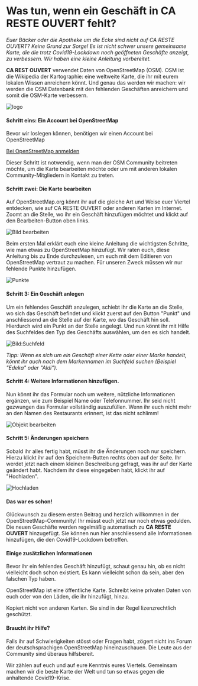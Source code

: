 # Was tun, wenn ein Geschäft in CA RESTE OUVERT fehlt?

_Euer Bäcker oder die Apotheke um die Ecke sind nicht auf CA RESTE OUVERT? Keine Grund zur Sorge! Es ist nicht schwer unsere gemeinsame Karte, die die trotz Covid19-Lockdown noch geöffneten Geschäfte anzeigt, zu verbessern. Wir haben eine kleine Anleitung vorbereitet._

**CA REST OUVERT** verwendet Daten von OpenStreetMap (OSM). OSM ist die Wikipedia der Kartographie: eine weltweite Karte, die ihr mit eurem lokalen Wissen anreichern könnt. Und genau das werden wir machen: wir werden die OSM Datenbank mit den fehlenden Geschäften anreichern und somit die OSM-Karte verbessern.

![logo](logo.png)

#### Schritt eins: Ein Account bei OpenStreetMap

Bevor wir loslegen können, benötigen wir einen Account bei OpenStreetMap

[Bei OpenStreetMap anmelden](https://www.openstreetmap.org/user/new)

Dieser Schritt ist notwendig, wenn man der OSM Community beitreten möchte, um die Karte bearbeiten möchte oder um mit anderen lokalen Community-Mitgliedern in Kontakt zu treten.

#### Schritt zwei: Die Karte bearbeiten

Auf OpenStreetMap.org könnt ihr auf die gleiche Art und Weise euer Viertel entdecken, wie auf CA RESTE OUVERT oder anderen Karten im Internet. Zoomt an die Stelle, wo ihr ein Geschäft hinzufügen möchtet und klickt auf den Bearbeiten-Button oben links.

![Bild bearbeiten](bearbeiten.png)

Beim ersten Mal erklärt euch eine kleine Anleitung die wichtigsten Schritte, wie man etwas zu OpenStreetMap hinzufügt. Wir raten euch, diese Anleitung bis zu Ende durchzulesen, um euch mit dem Editieren von OpenStreetMap vertraut zu machen. Für unseren Zweck müssen wir nur fehlende Punkte hinzufügen.

![Punkte](punkte.png)

#### Schritt 3: Ein Geschäft anlegen

Um ein fehlendes Geschäft anzulegen, schiebt ihr die Karte an die Stelle, wo sich das Geschäft befindet und klickt zuerst auf den Button "Punkt" und anschliessend an die Stelle auf der Karte, wo das Geschäft hin soll. Hierdurch wird ein Punkt an der Stelle angelegt. Und nun könnt ihr mit Hilfe des Suchfeldes den Typ des Geschäfts auswählen, um den es sich handelt.

![Bild:Suchfeld](suchfeld.png)

_Tipp: Wenn es sich um ein Geschäft einer Kette oder einer Marke handelt, könnt ihr auch nach dem Markennamen im Suchfeld suchen (Beispiel "Edeka" oder "Aldi")._

#### Schritt 4: Weitere Informationen hinzufügen.

Nun könnt ihr das Formular noch um weitere, nützliche Informationen ergänzen, wie zum Beispiel Name oder Telefonnummer. Ihr seid nicht gezwungen das Formular vollständig auszufüllen. Wenn ihr euch nicht mehr an den Namen des Restaurants erinnert, ist das nicht schlimm!

![Objekt bearbeiten](objekt-bearbeiten.png)


#### Schritt 5: Änderungen speichern

Sobald ihr alles fertig habt, müsst ihr die Änderungen noch nur speichern. Hierzu klickt ihr auf den Speichern-Butten rechts oben auf der Seite. Ihr werdet jetzt nach einem kleinen Beschreibung gefragt, was ihr auf der Karte geändert habt. Nachdem ihr diese eingegeben habt, klickt ihr auf "Hochladen".&nbsp;

![Hochladen](hochladen.png)

#### Das war es schon!

Glückwunsch zu diesem ersten Beitrag und herzlich willkommen in der OpenStreetMap-Community! Ihr müsst euch jetzt nur noch etwas gedulden. Die neuen Geschäfte werden regelmäßig automatisch zu **CA RESTE OUVERT** hinzugefügt. Sie können nun hier anschliessend alle Informationen hinzufügen, die den Covid19-Lockdown betreffen.

#### Einige zusätzlichen Informationen

Bevor ihr ein fehlendes Geschäft hinzufügt, schaut genau hin, ob es nicht vielleicht doch schon existiert. Es kann vielleicht schon da sein, aber den falschen Typ haben.

OpenStreetMap ist eine öffentliche Karte. Schreibt keine privaten Daten von euch oder von den Läden, die ihr hinzufügt, hinzu.

Kopiert nicht von anderen Karten. Sie sind in der Regel lizenzrechtlich geschützt.

#### Braucht ihr Hilfe?

Falls ihr auf Schwierigkeiten stösst oder Fragen habt, zögert nicht ins Forum der deutschsprachigen OpenStreetMap hineinzuschauen. Die Leute aus der Community sind überaus hilfsbereit.

Wir zählen auf euch und auf eure Kenntnis eures Viertels. Gemeinsam machen wir die beste Karte der Welt und tun so etwas gegen die anhaltende Covid19-Krise.
